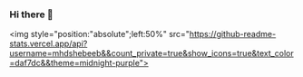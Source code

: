 ### Hi there 👋

<!--
**mhdshebeeb/mhdshebeeb** is a ✨ _special_ ✨ repository because its `README.md` (this file) appears on your GitHub profile.

Here are some ideas to get you started:

- 🔭 I’m currently working on ...
- 🌱 I’m currently learning ...
- 👯 I’m looking to collaborate on ...
- 🤔 I’m looking for help with ...
- 💬 Ask me about ...
- 📫 How to reach me: ...
- 😄 Pronouns: ...
- ⚡ Fun fact: ...
-->

<img style="position:"absolute";left:50%" src="https://github-readme-stats.vercel.app/api?username=mhdshebeeb&&count_private=true&show_icons=true&text_color=daf7dc&&theme=midnight-purple">

